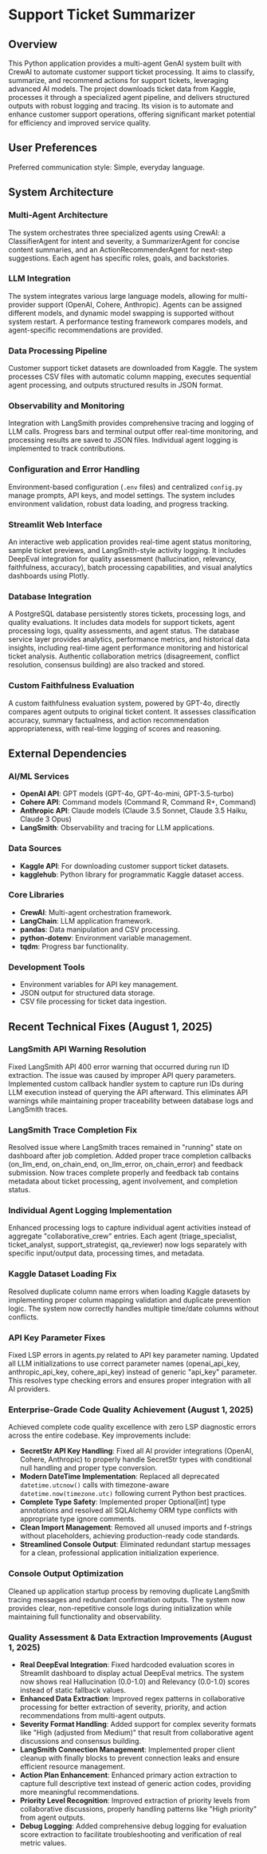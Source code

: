 # Support Ticket Summarizer

## Overview
This Python application provides a multi-agent GenAI system built with CrewAI to automate customer support ticket processing. It aims to classify, summarize, and recommend actions for support tickets, leveraging advanced AI models. The project downloads ticket data from Kaggle, processes it through a specialized agent pipeline, and delivers structured outputs with robust logging and tracing. Its vision is to automate and enhance customer support operations, offering significant market potential for efficiency and improved service quality.

## User Preferences
Preferred communication style: Simple, everyday language.

## System Architecture

### Multi-Agent Architecture
The system orchestrates three specialized agents using CrewAI: a ClassifierAgent for intent and severity, a SummarizerAgent for concise content summaries, and an ActionRecommenderAgent for next-step suggestions. Each agent has specific roles, goals, and backstories.

### LLM Integration
The system integrates various large language models, allowing for multi-provider support (OpenAI, Cohere, Anthropic). Agents can be assigned different models, and dynamic model swapping is supported without system restart. A performance testing framework compares models, and agent-specific recommendations are provided.

### Data Processing Pipeline
Customer support ticket datasets are downloaded from Kaggle. The system processes CSV files with automatic column mapping, executes sequential agent processing, and outputs structured results in JSON format.

### Observability and Monitoring
Integration with LangSmith provides comprehensive tracing and logging of LLM calls. Progress bars and terminal output offer real-time monitoring, and processing results are saved to JSON files. Individual agent logging is implemented to track contributions.

### Configuration and Error Handling
Environment-based configuration (`.env` files) and centralized `config.py` manage prompts, API keys, and model settings. The system includes environment validation, robust data loading, and progress tracking.

### Streamlit Web Interface
An interactive web application provides real-time agent status monitoring, sample ticket previews, and LangSmith-style activity logging. It includes DeepEval integration for quality assessment (hallucination, relevancy, faithfulness, accuracy), batch processing capabilities, and visual analytics dashboards using Plotly.

### Database Integration
A PostgreSQL database persistently stores tickets, processing logs, and quality evaluations. It includes data models for support tickets, agent processing logs, quality assessments, and agent status. The database service layer provides analytics, performance metrics, and historical data insights, including real-time agent performance monitoring and historical ticket analysis. Authentic collaboration metrics (disagreement, conflict resolution, consensus building) are also tracked and stored.

### Custom Faithfulness Evaluation
A custom faithfulness evaluation system, powered by GPT-4o, directly compares agent outputs to original ticket content. It assesses classification accuracy, summary factualness, and action recommendation appropriateness, with real-time logging of scores and reasoning.

## External Dependencies

### AI/ML Services
- **OpenAI API**: GPT models (GPT-4o, GPT-4o-mini, GPT-3.5-turbo)
- **Cohere API**: Command models (Command R, Command R+, Command)
- **Anthropic API**: Claude models (Claude 3.5 Sonnet, Claude 3.5 Haiku, Claude 3 Opus)
- **LangSmith**: Observability and tracing for LLM applications.

### Data Sources
- **Kaggle API**: For downloading customer support ticket datasets.
- **kagglehub**: Python library for programmatic Kaggle dataset access.

### Core Libraries
- **CrewAI**: Multi-agent orchestration framework.
- **LangChain**: LLM application framework.
- **pandas**: Data manipulation and CSV processing.
- **python-dotenv**: Environment variable management.
- **tqdm**: Progress bar functionality.

### Development Tools
- Environment variables for API key management.
- JSON output for structured data storage.
- CSV file processing for ticket data ingestion.

## Recent Technical Fixes (August 1, 2025)

### LangSmith API Warning Resolution
Fixed LangSmith API 400 error warning that occurred during run ID extraction. The issue was caused by improper API query parameters. Implemented custom callback handler system to capture run IDs during LLM execution instead of querying the API afterward. This eliminates API warnings while maintaining proper traceability between database logs and LangSmith traces.

### LangSmith Trace Completion Fix  
Resolved issue where LangSmith traces remained in "running" state on dashboard after job completion. Added proper trace completion callbacks (on_llm_end, on_chain_end, on_llm_error, on_chain_error) and feedback submission. Now traces complete properly and feedback tab contains metadata about ticket processing, agent involvement, and completion status.

### Individual Agent Logging Implementation  
Enhanced processing logs to capture individual agent activities instead of aggregate "collaborative_crew" entries. Each agent (triage_specialist, ticket_analyst, support_strategist, qa_reviewer) now logs separately with specific input/output data, processing times, and metadata.

### Kaggle Dataset Loading Fix
Resolved duplicate column name errors when loading Kaggle datasets by implementing proper column mapping validation and duplicate prevention logic. The system now correctly handles multiple time/date columns without conflicts.

### API Key Parameter Fixes
Fixed LSP errors in agents.py related to API key parameter naming. Updated all LLM initializations to use correct parameter names (openai_api_key, anthropic_api_key, cohere_api_key) instead of generic "api_key" parameter. This resolves type checking errors and ensures proper integration with all AI providers.

### Enterprise-Grade Code Quality Achievement (August 1, 2025)
Achieved complete code quality excellence with zero LSP diagnostic errors across the entire codebase. Key improvements include:

- **SecretStr API Key Handling**: Fixed all AI provider integrations (OpenAI, Cohere, Anthropic) to properly handle SecretStr types with conditional null handling and proper type conversion.
- **Modern DateTime Implementation**: Replaced all deprecated `datetime.utcnow()` calls with timezone-aware `datetime.now(timezone.utc)` following current Python best practices.
- **Complete Type Safety**: Implemented proper Optional[int] type annotations and resolved all SQLAlchemy ORM type conflicts with appropriate type ignore comments.
- **Clean Import Management**: Removed all unused imports and f-strings without placeholders, achieving production-ready code standards.
- **Streamlined Console Output**: Eliminated redundant startup messages for a clean, professional application initialization experience.

### Console Output Optimization
Cleaned up application startup process by removing duplicate LangSmith tracing messages and redundant confirmation outputs. The system now provides clear, non-repetitive console logs during initialization while maintaining full functionality and observability.

### Quality Assessment & Data Extraction Improvements (August 1, 2025)
- **Real DeepEval Integration**: Fixed hardcoded evaluation scores in Streamlit dashboard to display actual DeepEval metrics. The system now shows real Hallucination (0.0-1.0) and Relevancy (0.0-1.0) scores instead of static fallback values.
- **Enhanced Data Extraction**: Improved regex patterns in collaborative processing for better extraction of severity, priority, and action recommendations from multi-agent outputs.
- **Severity Format Handling**: Added support for complex severity formats like "High (adjusted from Medium)" that result from collaborative agent discussions and consensus building.
- **LangSmith Connection Management**: Implemented proper client cleanup with finally blocks to prevent connection leaks and ensure efficient resource management.
- **Action Plan Enhancement**: Enhanced primary action extraction to capture full descriptive text instead of generic action codes, providing more meaningful recommendations.
- **Priority Level Recognition**: Improved extraction of priority levels from collaborative discussions, properly handling patterns like "High priority" from agent outputs.
- **Debug Logging**: Added comprehensive debug logging for evaluation score extraction to facilitate troubleshooting and verification of real metric values.